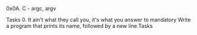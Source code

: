 0x0A. C - argc, argv




Tasks
0. It ain't what they call you, it's what you answer to
mandatory
Write a program that prints its name, followed by a new line.Tasks
